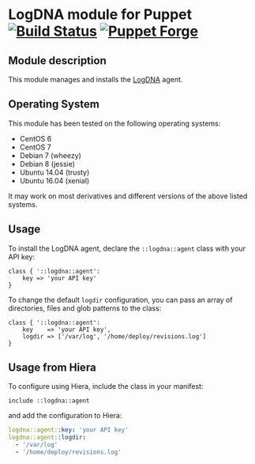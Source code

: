 # LogDNA module for Puppet [![Build Status](https://travis-ci.org/stevenrombauts/puppet-logdna.svg?branch=master)](https://travis-ci.org/stevenrombauts/puppet-logdna) [![Puppet Forge](https://img.shields.io/puppetforge/v/stevenrombauts/logdna.svg?maxAge=2592000?style=flat-square)](https://forge.puppet.com/stevenrombauts/logdna)

## Module description

This module manages and installs the [LogDNA](https://logdna.com) agent.  

## Operating System

This module has been tested on the following operating systems:

* CentOS 6
* CentOS 7
* Debian 7 (wheezy)
* Debian 8 (jessie)
* Ubuntu 14.04 (trusty)
* Ubuntu 16.04 (xenial)

It may work on most derivatives and different versions of the above listed systems.

## Usage

To install the LogDNA agent, declare the `::logdna::agent` class with your API key:

```Puppet
class { '::logdna::agent':
    key => 'your API key'
}
```
     
To change the default `logdir` configuration, you can pass an array of directories, files and glob patterns to the class:

```Puppet
class { '::logdna::agent':
    key    => 'your API key',
    logdir => ['/var/log', '/home/deploy/revisions.log']
}
```

## Usage from Hiera

To configure using Hiera, include the class in your manifest:

```Puppet
include ::logdna::agent
```
    
and add the configuration to Hiera:

```yaml
logdna::agent::key: 'your API key'
logdna::agent::logdir:
  - '/var/log'
  - '/home/deploy/revisions.log'
```

